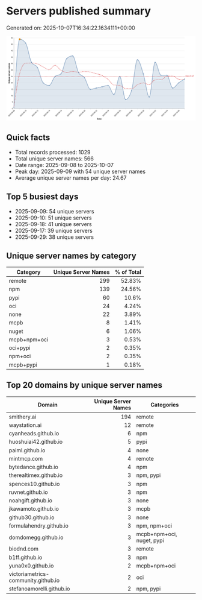# Servers published summary

Generated on: 2025-10-07T16:34:22.1634111+00:00

![Unique servers per day](servers-per-day.svg)

## Quick facts
- Total records processed: 1029
- Total unique server names: 566
- Date range: 2025-09-08 to 2025-10-07
- Peak day: 2025-09-09 with 54 unique server names
- Average unique server names per day: 24.67

## Top 5 busiest days
- 2025-09-09: 54 unique servers
- 2025-09-10: 51 unique servers
- 2025-09-18: 41 unique servers
- 2025-09-17: 39 unique servers
- 2025-09-29: 38 unique servers

## Unique server names by category

| Category | Unique Server Names | % of Total |
|----------|---------------------:|-----------:|
| remote | 299 | 52.83% |
| npm | 139 | 24.56% |
| pypi | 60 | 10.6% |
| oci | 24 | 4.24% |
| none | 22 | 3.89% |
| mcpb | 8 | 1.41% |
| nuget | 6 | 1.06% |
| mcpb+npm+oci | 3 | 0.53% |
| oci+pypi | 2 | 0.35% |
| npm+oci | 2 | 0.35% |
| mcpb+pypi | 1 | 0.18% |

## Top 20 domains by unique server names

| Domain | Unique Server Names | Categories |
|--------|---------------------:|------------|
| smithery.ai | 194 | remote |
| waystation.ai | 12 | remote |
| cyanheads.github.io | 6 | npm |
| huoshuiai42.github.io | 5 | pypi |
| paiml.github.io | 4 | none |
| mintmcp.com | 4 | remote |
| bytedance.github.io | 4 | npm |
| therealtimex.github.io | 3 | npm, pypi |
| spences10.github.io | 3 | npm |
| ruvnet.github.io | 3 | npm |
| noahgift.github.io | 3 | none |
| jkawamoto.github.io | 3 | mcpb |
| github30.github.io | 3 | none |
| formulahendry.github.io | 3 | npm, npm+oci |
| domdomegg.github.io | 3 | mcpb+npm+oci, nuget, pypi |
| biodnd.com | 3 | remote |
| b1ff.github.io | 3 | npm |
| yuna0x0.github.io | 2 | mcpb+npm+oci |
| victoriametrics-community.github.io | 2 | oci |
| stefanoamorelli.github.io | 2 | npm, pypi |
